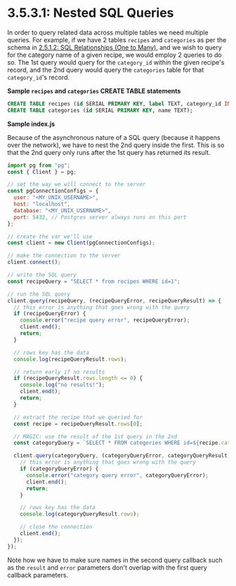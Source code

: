 # 3.5.3.1: Nested SQL Queries

In order to query related data across multiple tables we need multiple queries. For example, if we have 2 tables `recipes` and `categories` as per the schema in [2.5.1.2: SQL Relationships \(One to Many\)](../3.5-sql/3.5.1-sql-language/3.5.1.2-sql-relationships-one-to-many.md#introduction), and we wish to query for the category name of a given recipe, we would employ 2 queries to do so. The 1st query would query for the `category_id` within the given recipe's record, and the 2nd query would query the `categories` table for that `category_id`'s record.

**Sample `recipes` and `categories` CREATE TABLE statements**

```sql
CREATE TABLE recipes (id SERIAL PRIMARY KEY, label TEXT, category_id INTEGER);
CREATE TABLE categories (id SERIAL PRIMARY KEY, name TEXT);
```

**Sample index.js**

Because of the asynchronous nature of a SQL query \(because it happens over the network\), we have to nest the 2nd query inside the first. This is so that the 2nd query only runs after the 1st query has returned its result.

```javascript
import pg from "pg";
const { Client } = pg;

// set the way we will connect to the server
const pgConnectionConfigs = {
  user: "<MY_UNIX_USERNAME>",
  host: "localhost",
  database: "<MY_UNIX_USERNAME>",
  port: 5432, // Postgres server always runs on this port
};

// create the var we'll use
const client = new Client(pgConnectionConfigs);

// make the connection to the server
client.connect();

// write the SQL query
const recipeQuery = "SELECT * from recipes WHERE id=1";

// run the SQL query
client.query(recipeQuery, (recipeQueryError, recipeQueryResult) => {
  // this error is anything that goes wrong with the query
  if (recipeQueryError) {
    console.error("recipe query error", recipeQueryError);
    client.end();
    return;
  }

  // rows key has the data
  console.log(recipeQueryResult.rows);

  // return early if no results
  if (recipeQueryResult.rows.length <= 0) {
    console.log("no results!");
    client.end();
    return;
  }

  // extract the recipe that we queried for
  const recipe = recipeQueryResult.rows[0];

  // MAGIC: use the result of the 1st query in the 2nd
  const categoryQuery = `SELECT * FROM categories WHERE id=${recipe.category_id}`;

  client.query(categoryQuery, (categoryQueryError, categoryQueryResult) => {
    // this error is anything that goes wrong with the query
    if (categoryQueryError) {
      console.error("category query error", categoryQueryError);
      client.end();
      return;
    }

    // rows key has the data
    console.log(categoryQueryResult.rows);

    // close the connection
    client.end();
  });
});
```

Note how we have to make sure names in the second query callback such as the `result` and `error` parameters don't overlap with the first query callback parameters.
